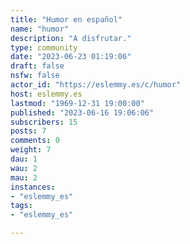 ```yaml
---
title: "Humor en español" 
name: "humor"
description: "A disfrutar."
type: community
date: "2023-06-23 01:19:06"
draft: false
nsfw: false
actor_id: "https://eslemmy.es/c/humor"
host: eslemmy.es
lastmod: "1969-12-31 19:00:00"
published: "2023-06-16 19:06:06"
subscribers: 15
posts: 7
comments: 0
weight: 7
dau: 1
wau: 2
mau: 2
instances:
- "eslemmy_es"
tags: 
- "eslemmy_es"

---
```

